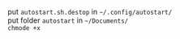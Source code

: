 put ```autostart.sh.destop``` in ```~/.config/autostart/```  
put folder ```autostart``` in ```~/Documents/```  
```chmode +x```
